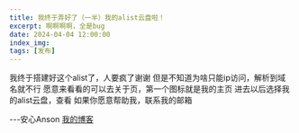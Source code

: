 ```yaml
---
title: 我终于弄好了（一半）我的alist云盘啦！
excerpt: 啊啊啊啊，全是bug
date: 2024-04-04 12:00:00
index_img: 
tags: [发布]
---
```

我终于搭建好这个alist了，人要疯了谢谢
但是不知道为啥只能ip访问，解析到域名就不行
愿意来看看的可以去关于页，第一个图标就是我的主页
进去以后选择我的alist云盘，查看
如果你愿意帮助我，联系我的邮箱

---安心Anson [我的博客](https://blog.anson.asia/)